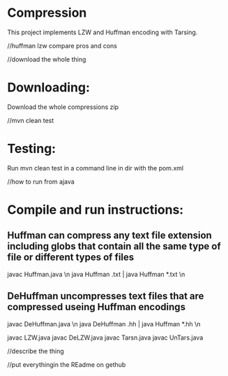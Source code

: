 # Compression
This project implements LZW and Huffman encoding with Tarsing.


//huffman lzw compare pros and cons


//download the whole thing
# Downloading:
Download the whole compressions zip


//mvn clean test
# Testing:
Run mvn clean test in a command line in dir with the pom.xml


//how to run from ajava
# Compile and run instructions:

Huffman can compress any text file extension including globs that contain all the same type of file or different types of files
-------------------
javac Huffman.java \n
java Huffman <filename>.txt | java Huffman *.txt \n

DeHuffman uncompresses text files that are compressed useing Huffman encodings
-------------------
javac DeHuffman.java \n
java DeHuffman <filename>.hh | java Huffman *.hh \n

javac LZW.java
javac DeLZW.java
javac Tarsn.java
javac UnTars.java


//describe the thing


//put everythingin the REadme on gethub


